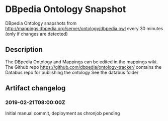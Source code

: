 # DBpedia Ontology Snapshot
DBpedia Ontology snapshots from http://mappings.dbpedia.org/server/ontology/dbpedia.owl every 30 minutes (only if changes are detected)

## Description
The DBpedia Ontology and Mappings can be edited in the mappings wiki.
The Github repo https://github.com/dbpedia/ontology-tracker/ contains the Databus repo for publishing the ontology
See the databus folder



## Artifact changelog
### 2019-02-21T08:00:00Z
Initial manual commit, deployment as chronjob pending
